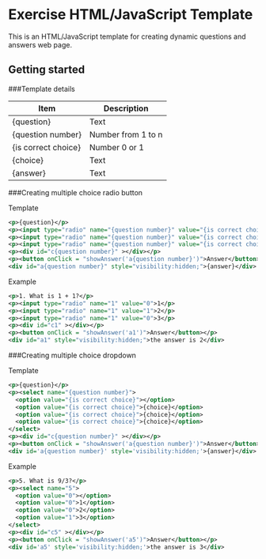 Exercise HTML/JavaScript Template
============================
This is an HTML/JavaScript template for creating dynamic questions and answers web page.

Getting started
---------------

###Template details

Item                | Description
--------------------|-------------
{question}          | Text
{question number}   | Number from 1 to n
{is correct choice} | Number 0 or 1
{choice}            | Text
{answer}            | Text


###Creating multiple choice radio button

Template

```xml
<p>{question}</p>
<p><input type="radio" name="{question number}" value="{is correct choice}">{choice}</p>
<p><input type="radio" name="{question number}" value="{is correct choice}">{choice}</p>
<p><input type="radio" name="{question number}" value="{is correct choice}">{choice}</p>
<p><div id="c{question number}" ></div></p>
<p><button onClick = "showAnswer('a{question number}')">Answer</button></p>
<div id="a{question number}" style="visibility:hidden;">{answer}</div>
```

Example

```xml
<p>1. What is 1 + 1?</p>
<p><input type="radio" name="1" value="0">1</p>
<p><input type="radio" name="1" value="1">2</p>
<p><input type="radio" name="1" value="0">3</p>
<p><div id="c1" ></div></p>
<p><button onClick = "showAnswer('a1')">Answer</button></p>
<div id="a1" style="visibility:hidden;">the answer is 2</div>
```
###Creating multiple choice dropdown

Template

```xml
<p>{question}</p>
<p><select name="{question number}">
  <option value="{is correct choice}"></option>
  <option value="{is correct choice}">{choice}</option>
  <option value="{is correct choice}">{choice}</option>
  <option value="{is correct choice}">{choice}</option>
</select>
<p><div id="c{question number}" ></div></p>
<p><button onClick = "showAnswer('a{question number}')">Answer</button></p>
<div id='a{question number}' style='visibility:hidden;'>{answer}</div>
```

Example

```xml
<p>5. What is 9/3?</p>
<p><select name="5">
  <option value="0"></option>
  <option value="0">1</option>
  <option value="0">2</option>
  <option value="1">3</option>
</select>
<p><div id="c5" ></div></p>
<p><button onClick = "showAnswer('a5')">Answer</button></p>
<div id='a5' style='visibility:hidden;'>the answer is 3</div>
```
